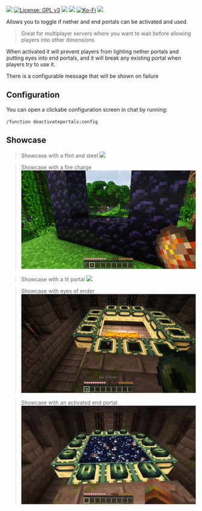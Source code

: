 ![](banner.png)
[![License: GPL v3](https://img.shields.io/badge/License-GPLv3-blue.svg?style=for-the-badge)](https://www.gnu.org/licenses/gpl-3.0)
![](https://img.shields.io/badge/Minecraft-1.19-green?style=for-the-badge)
[![](https://img.shields.io/badge/dynamic/json?style=for-the-badge&logo=modrinth&url=https://api.modrinth.com/v2/project/tc-deactivate-portals&label=Modrinth&query=$.downloads&color=#00AF5C)](https://modrinth.com/datapack/tc-woodcutter)
[![Ko-Fi](https://img.shields.io/badge/Ko--fi-F16061?style=for-the-badge&logo=ko-fi&logoColor=white)](https://ko-fi.com/tayacrystal)
[![](https://img.shields.io/badge/Made%20by-Taya-ee82ee?style=for-the-badge)](https://taya.one)

Allows you to toggle if nether and end portals can be activated and used.

> Great for multiplayer servers where you want to wait before allowing players into other dimensions

When activated it will prevent players from lighting nether portals and putting eyes into end portals, and it will break any existing portal when players try to use it.

There is a configurable message that will be shown on failure

## Configuration
You can open a clickabe configuration screen in chat by running:

`/function deactivateportals:config`

## Showcase

> Showcase with a flint and steel
![](nether_1.gif)

> Showcase with a fire charge
![](nether_2.gif)

> Showcase with a lit portal
![](nether_3.gif)

> Showcase with eyes of ender
![](end_1.gif)

> Showcase with an activated end portal
![](end_2.gif)
